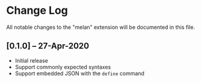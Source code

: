 # Change Log

All notable changes to the "melan" extension will be documented in this file.

<!-- See: http://keepachangelog.com/ -->

## [0.1.0] – 27-Apr-2020

- Initial release
- Support commonly expected syntaxes
- Support embedded JSON with the `define` command
